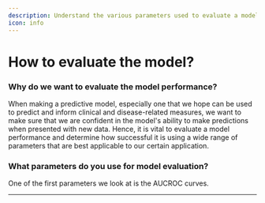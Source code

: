 ```yaml
---
description: Understand the various parameters used to evaluate a model performance.
icon: info
---
```


# How to evaluate the model?

### Why do we want to evaluate the model performance?&#x20;

When making a predictive model, especially one that we hope can be used to predict and inform clinical and disease-related measures, we want to make sure that we are confident in the model's ability to make predictions when presented with new data. Hence, it is vital to evaluate a model performance and determine how successful it is using a wide range of parameters that are best applicable to our certain application.&#x20;

### What parameters do you use for model evaluation?&#x20;

One of the first parameters we look at is the AUCROC curves.&#x20;

***

